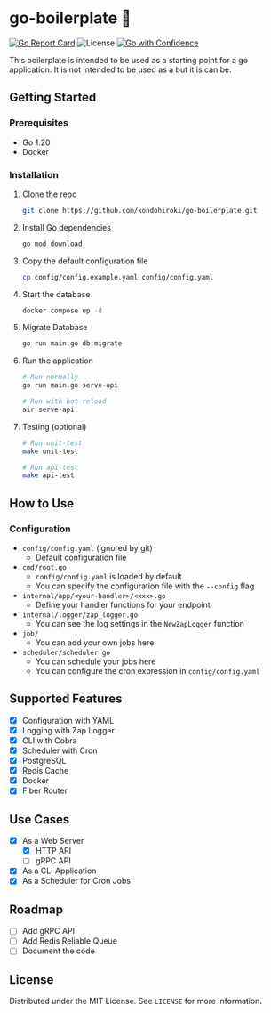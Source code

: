 # go-boilerplate :rocket:
[![Go Report Card](https://goreportcard.com/badge/github.com/kondohiroki/go-boilerplate)](https://goreportcard.com/report/github.com/kondohiroki/go-boilerplate)
![License](https://img.shields.io/github/license/kondohiroki/go-boilerplate)
[![Go with Confidence](https://github.com/kondohiroki/go-boilerplate/actions/workflows/go_with_confidence.yml/badge.svg)](https://github.com/kondohiroki/go-boilerplate/actions/workflows/go_with_confidence.yml)

This boilerplate is intended to be used as a starting point for a go application. It is not intended to be used as a but it is can be.

## Getting Started
### Prerequisites
-  Go 1.20
-  Docker

### Installation
1. Clone the repo
   ```sh
   git clone https://github.com/kondohiroki/go-boilerplate.git
    ```
2. Install Go dependencies
    ```sh
    go mod download
    ```
3. Copy the default configuration file
    ```sh
    cp config/config.example.yaml config/config.yaml
    ```
4. Start the database
    ```sh
    docker compose up -d
    ```
5. Migrate Database
    ```sh
    go run main.go db:migrate
    ```
6. Run the application
    ```sh
    # Run normally
    go run main.go serve-api

    # Run with hot reload
    air serve-api
    ```
7. Testing (optional)
    ```sh
    # Run unit-test
    make unit-test

    # Run api-test
    make api-test
    ```

## How to Use
### Configuration
- `config/config.yaml` (ignored by git)
  - Default configuration file
- `cmd/root.go`
  - `config/config.yaml` is loaded by default
  - You can specify the configuration file with the `--config` flag
- `internal/app/<your-handler>/<xxx>.go`
  - Define your handler functions for your endpoint
- `internal/logger/zap_logger.go`
  - You can see the log settings in the `NewZapLogger` function
- `job/`
  - You can add your own jobs here
- `scheduler/scheduler.go`
  - You can schedule your jobs here
  - You can configure the cron expression in `config/config.yaml`


## Supported Features
- [x] Configuration with YAML
- [x] Logging with Zap Logger
- [x] CLI with Cobra
- [x] Scheduler with Cron
- [x] PostgreSQL
- [x] Redis Cache
- [x] Docker
- [x] Fiber Router 

## Use Cases
- [x] As a Web Server
  - [x] HTTP API
  - [ ] gRPC API
- [x] As a CLI Application
- [x] As a Scheduler for Cron Jobs

## Roadmap
- [ ] Add gRPC API
- [ ] Add Redis Reliable Queue
- [ ] Document the code

## License
Distributed under the MIT License. See `LICENSE` for more information.
